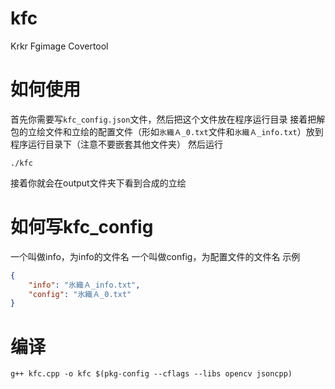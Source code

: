 # kfc
 Krkr Fgimage Covertool

# 如何使用
首先你需要写`kfc_config.json`文件，然后把这个文件放在程序运行目录
接着把解包的立绘文件和立绘的配置文件（形如`氷織Ａ_0.txt`文件和`氷織Ａ_info.txt`）放到程序运行目录下（注意不要嵌套其他文件夹）
然后运行 
```shell
./kfc
```
接着你就会在output文件夹下看到合成的立绘

# 如何写kfc_config

一个叫做info，为info的文件名
一个叫做config，为配置文件的文件名
示例
```json
{
    "info": "氷織Ａ_info.txt",
    "config": "氷織Ａ_0.txt"
}
```


# 编译

```shell
g++ kfc.cpp -o kfc $(pkg-config --cflags --libs opencv jsoncpp)
```